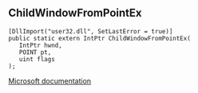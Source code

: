 ## ChildWindowFromPointEx

```
[DllImport("user32.dll", SetLastError = true)]
public static extern IntPtr ChildWindowFromPointEx(
   IntPtr hwnd,
   POINT pt,
   uint flags
);
```

[Microsoft documentation](https://docs.microsoft.com/en-us/windows/win32/api/winuser/nf-winuser-childwindowfrompointex)

